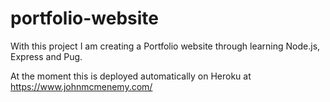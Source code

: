 # portfolio-website
With this project I am creating a Portfolio website through learning Node.js, Express and Pug.

At the moment this is deployed automatically on Heroku at https://www.johnmcmenemy.com/

